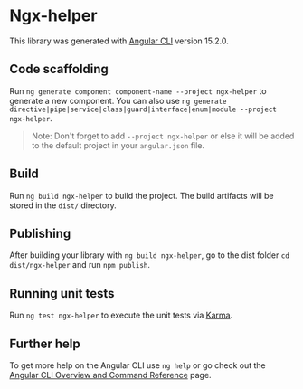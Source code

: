 # Ngx-helper

This library was generated with [Angular CLI](https://github.com/angular/angular-cli) version 15.2.0.

## Code scaffolding

Run `ng generate component component-name --project ngx-helper` to generate a new component. You can also use `ng generate directive|pipe|service|class|guard|interface|enum|module --project ngx-helper`.
> Note: Don't forget to add `--project ngx-helper` or else it will be added to the default project in your `angular.json` file. 

## Build

Run `ng build ngx-helper` to build the project. The build artifacts will be stored in the `dist/` directory.

## Publishing

After building your library with `ng build ngx-helper`, go to the dist folder `cd dist/ngx-helper` and run `npm publish`.

## Running unit tests

Run `ng test ngx-helper` to execute the unit tests via [Karma](https://karma-runner.github.io).

## Further help

To get more help on the Angular CLI use `ng help` or go check out the [Angular CLI Overview and Command Reference](https://angular.io/cli) page.
